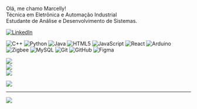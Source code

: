 Olá, me chamo Marcelly!<br>Técnica em Eletrônica e Automação Industrial<br>Estudante de Análise e Desenvolvimento de Sistemas.

[![LinkedIn](https://img.shields.io/badge/LinkedIn-%230077B5.svg?logo=linkedin&logoColor=white)](https://linkedin.com/in/https://www.linkedin.com/in/marcelly-arcanjo) 

![C++](https://img.shields.io/badge/c++-%2300599C.svg?style=for-the-badge&logo=c%2B%2B&logoColor=white) ![Python](https://img.shields.io/badge/python-3670A0?style=for-the-badge&logo=python&logoColor=ffdd54) ![Java](https://img.shields.io/badge/java-%23ED8B00.svg?style=for-the-badge&logo=openjdk&logoColor=white) ![HTML5](https://img.shields.io/badge/html5-%23E34F26.svg?style=for-the-badge&logo=html5&logoColor=white) ![JavaScript](https://img.shields.io/badge/javascript-%23323330.svg?style=for-the-badge&logo=javascript&logoColor=%23F7DF1E) ![React](https://img.shields.io/badge/react-%2320232a.svg?style=for-the-badge&logo=react&logoColor=%2361DAFB) ![Arduino](https://img.shields.io/badge/-Arduino-00979D?style=for-the-badge&logo=Arduino&logoColor=white) ![Zigbee](https://img.shields.io/badge/zigbee-%23EB0443.svg?style=for-the-badge&logo=zigbee&logoColor=white) ![MySQL](https://img.shields.io/badge/mysql-4479A1.svg?style=for-the-badge&logo=mysql&logoColor=white) ![Git](https://img.shields.io/badge/git-%23F05033.svg?style=for-the-badge&logo=git&logoColor=white) ![GitHub](https://img.shields.io/badge/github-%23121011.svg?style=for-the-badge&logo=github&logoColor=white) ![Figma](https://img.shields.io/badge/figma-%23F24E1E.svg?style=for-the-badge&logo=figma&logoColor=white)


![](https://github-readme-stats.vercel.app/api?username=arcmarcelly&theme=dark&hide_border=false&include_all_commits=false&count_private=false)<br/>
![](https://nirzak-streak-stats.vercel.app/?user=arcmarcelly&theme=dark&hide_border=false)<br/>
![](https://github-readme-stats.vercel.app/api/top-langs/?username=arcmarcelly&theme=dark&hide_border=false&include_all_commits=false&count_private=false&layout=compact)


![](https://github-profile-trophy.vercel.app/?username=arcmarcelly&theme=radical&no-frame=false&no-bg=true&margin-w=4)

---
[![](https://visitcount.itsvg.in/api?id=arcmarcelly&icon=0&color=0)](https://visitcount.itsvg.in)

<!-- Proudly created with GPRM ( https://gprm.itsvg.in ) -->
